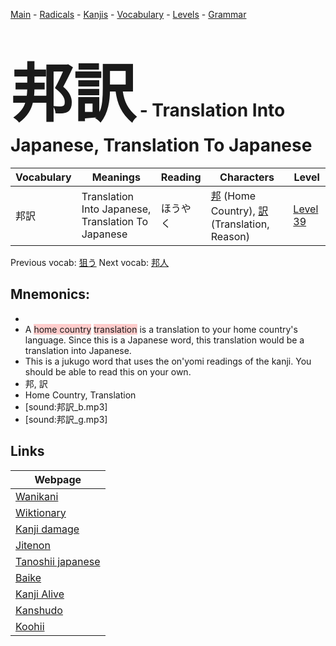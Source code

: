 <style> bigfont {font-size: 100px}</style>
[Main](../README.md) -
[Radicals](../radicals.md) -
[Kanjis](../kanjis.md) -
[Vocabulary](../vocabulary.md) -
[Levels](../levels.md) -
[Grammar](../grammar.md)
# <bigfont> 邦訳</bigfont> - Translation Into Japanese, Translation To Japanese 

| Vocabulary | Meanings | Reading | Characters | Level |
| --- | --- | --- | --- | --- |
| 邦訳 | Translation Into Japanese, Translation To Japanese | ほうやく |  [邦](../kanjis/邦.md) (Home Country), [訳](../kanjis/訳.md) (Translation, Reason) | [Level 39](../levels/wk_level39.md) |

Previous vocab: [狙う](狙う.md) Next vocab: [邦人](邦人.md) 

## Mnemonics:

* 
* A <span style="background-color:#ffcccb"> home country</span> <span style="background-color:#ffcccb"> translation</span> is a translation to your home country's language. Since this is a Japanese word, this translation would be a translation into Japanese.
* This is a jukugo word that uses the on'yomi readings of the kanji. You should be able to read this on your own.
* 邦, 訳
* Home Country, Translation
* [sound:邦訳_b.mp3]
* [sound:邦訳_g.mp3]


## Links 

| Webpage |
| --- |
| [Wanikani          ](https://www.wanikani.com/kanji/邦訳) |
| [Wiktionary        ](https://en.wiktionary.org/wiki/邦訳) |
| [Kanji damage      ](http://www.kanjidamage.com/kanji/search?utf8=✓&q=邦訳) |
| [Jitenon           ](https://jitenon.com/kanji/邦訳) |
| [Tanoshii japanese ](https://www.tanoshiijapanese.com/dictionary/kanji.cfm?k=邦訳) |
| [Baike             ](https://baike.baidu.com/item/邦訳) |
| [Kanji Alive       ](https://app.kanjialive.com/邦訳) |
| [Kanshudo          ](https://www.kanshudo.com/searchmn?q=邦訳) |
| [Koohii            ](https://kanji.koohii.com/study/kanji/邦訳) |
